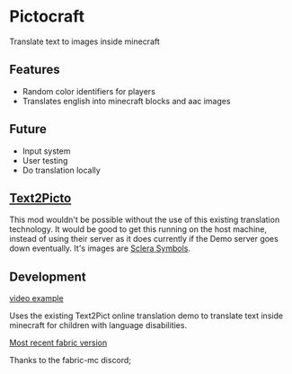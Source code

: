 # Pictocraft

Translate text to images inside minecraft

## Features
- Random color identifiers for players
- Translates english into minecraft blocks and aac images

## Future
- Input system
- User testing
- Do translation locally

## [Text2Picto](http://picto.ccl.kuleuven.be/index.php)
This mod wouldn't be possible without the use of this existing translation technology.
It would be good to get this running on the host machine, instead of using their server as it does currently if the Demo server goes down eventually.
It's images are [Sclera Symbols](https://sclera.be/en/vzw/home).

## Development

[video example](https://photos.app.goo.gl/rG3nujY5LnPR7PsF8)

Uses the existing Text2Pict online translation demo to translate text inside minecraft for children with language disabilities.

[Most recent fabric version](https://modmuss50.me/fabric.html)

Thanks to the fabric-mc discord;

